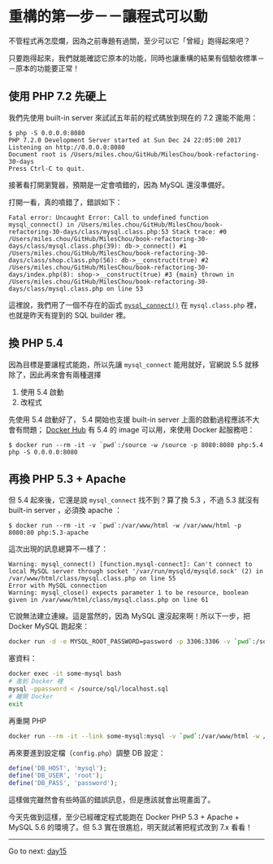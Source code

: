 # 重構的第一步－－讓程式可以動

不管程式再怎麼爛，因為之前專題有過關，至少可以它「曾經」跑得起來吧？

只要跑得起來，我們就能確認它原本的功能，同時也讓重構的結果有個驗收標準－－原本的功能要正常！

## 使用 PHP 7.2 先硬上

我們先使用 built-in server 來試試五年前的程式碼放到現在的 7.2 還能不能用：

```
$ php -S 0.0.0.0:8080
PHP 7.2.0 Development Server started at Sun Dec 24 22:05:00 2017
Listening on http://0.0.0.0:8080
Document root is /Users/miles.chou/GitHub/MilesChou/book-refactoring-30-days
Press Ctrl-C to quit.
```

接著看打開瀏覽器，預期是一定會噴錯的，因為 MySQL 還沒準備好。

打開一看，真的噴錯了，錯誤如下：

```
Fatal error: Uncaught Error: Call to undefined function mysql_connect() in /Users/miles.chou/GitHub/MilesChou/book-refactoring-30-days/class/mysql.class.php:53 Stack trace: #0 /Users/miles.chou/GitHub/MilesChou/book-refactoring-30-days/class/mysql.class.php(39): db->_connect() #1 /Users/miles.chou/GitHub/MilesChou/book-refactoring-30-days/class/shop.class.php(56): db->__construct(true) #2 /Users/miles.chou/GitHub/MilesChou/book-refactoring-30-days/index.php(8): shop->__construct(true) #3 {main} thrown in /Users/miles.chou/GitHub/MilesChou/book-refactoring-30-days/class/mysql.class.php on line 53
```

這裡說，我們用了一個不存在的函式 [`mysql_connect()`](http://php.net/manual/en/function.mysql-connect.php) 在 `mysql.class.php` 裡，也就是昨天有提到的 SQL builder 裡。

## 換 PHP 5.4

因為目標是要讓程式能跑，所以先讓 `mysql_connect` 能用就好，官網說 5.5 就移除了，因此再來會有兩種選擇

1. 使用 5.4 啟動
2. 改程式

先使用 5.4 啟動好了， 5.4 開始也支援 built-in server 上面的啟動過程應該不大會有問題； [Docker Hub](https://hub.docker.com/) 有 5.4 的 image 可以用，來使用 Docker 起服務吧：

```
$ docker run --rm -it -v `pwd`:/source -w /source -p 8080:8080 php:5.4 php -S 0.0.0.0:8080
```

## 再換 PHP 5.3 + Apache

但 5.4 起來後，它還是說 `mysql_connect` 找不到？算了換 5.3 ，不過 5.3 就沒有 built-in server ，必須換 apache ：

```
$ docker run --rm -it -v `pwd`:/var/www/html -w /var/www/html -p 8080:80 php:5.3-apache
```

這次出現的訊息總算不一樣了：

```
Warning: mysql_connect() [function.mysql-connect]: Can't connect to local MySQL server through socket '/var/run/mysqld/mysqld.sock' (2) in /var/www/html/class/mysql.class.php on line 55
Error with MySQL connection
Warning: mysql_close() expects parameter 1 to be resource, boolean given in /var/www/html/class/mysql.class.php on line 61
```

它說無法建立連線。這是當然的，因為 MySQL 還沒起來啊！所以下一步，把 Docker MySQL 跑起來：

```bash
docker run -d -e MYSQL_ROOT_PASSWORD=password -p 3306:3306 -v `pwd`:/source --name some-mysql mysql:5.6
```

塞資料：

```bash
docker exec -it some-mysql bash
# 進到 Docker 裡
mysql -ppassword < /source/sql/localhost.sql
# 離開 Docker 
exit
```

再重開 PHP

```bash
docker run --rm -it --link some-mysql:mysql -v `pwd`:/var/www/html -w /var/www/html -p 8080:80 php:5.3-apache
```

再來要進到設定檔（`config.php`）調整 DB 設定：

```php
define('DB_HOST', 'mysql');
define('DB_USER', 'root');
define('DB_PASS', 'password');
```

這樣做完雖然會有些時區的錯誤訊息，但是應該就會出現畫面了。

今天先做到這樣，至少已經確定程式能跑在 Docker PHP 5.3 + Apache + MySQL 5.6 的環境了。但 5.3 實在很尷尬，明天就試著把程式改到 7.x 看看！

* * *
Go to next:
[day15](./day15.md)